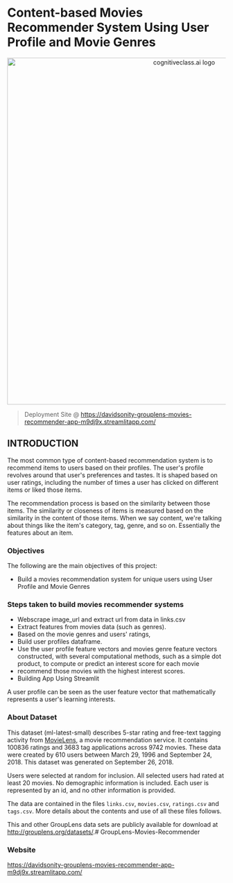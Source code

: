 # Content-based Movies Recommender System Using User Profile and Movie Genres

<center>
    <img src= "https://res.cloudinary.com/practicaldev/image/fetch/s--hGvhAGUu--/c_imagga_scale,f_auto,fl_progressive,h_500,q_auto,w_1000/https://dev-to-uploads.s3.amazonaws.com/i/mih10uhu1464fx1kr0by.jpg" width="800" alt="cognitiveclass.ai logo" />
</center>

> Deployment Site @ https://davidsonity-grouplens-movies-recommender-app-m9dj9x.streamlitapp.com/

## INTRODUCTION
The most common type of content-based recommendation system is to recommend items to users based on their profiles. The user's profile revolves around that user's preferences and tastes. It is shaped based on user ratings, including the number of times a user has clicked on different items or liked those items.

The recommendation process is based on the similarity between those items. The similarity or closeness of items is measured based on the similarity in the content of those items. When we say content, we're talking about things like the item's category, tag, genre, and so on. Essentially the features about an item.

### Objectives
The following are the main objectives of this project:
- Build a movies recommendation system for unique users using User Profile and Movie Genres

### Steps taken to build movies recommender systems
- Webscrape image_url and extract url from data in links.csv
- Extract features from movies data (such as genres). 
- Based on the movie genres and users' ratings, 
- Build user profiles dataframe.
- Use the user profile feature vectors and movies genre feature vectors constructed, with several computational methods, such as a simple dot product, to compute or predict an interest score for each movie
- recommend those movies with the highest interest scores.
- Building App Using Streamlit

A user profile can be seen as the user feature vector that mathematically represents a user's learning interests.


### About Dataset

This dataset (ml-latest-small) describes 5-star rating and free-text tagging activity from [MovieLens](http://movielens.org), a movie recommendation service. It contains 100836 ratings and 3683 tag applications across 9742 movies. These data were created by 610 users between March 29, 1996 and September 24, 2018. This dataset was generated on September 26, 2018.

Users were selected at random for inclusion. All selected users had rated at least 20 movies. No demographic information is included. Each user is represented by an id, and no other information is provided.

The data are contained in the files `links.csv`, `movies.csv`, `ratings.csv` and `tags.csv`. More details about the contents and use of all these files follows.

This and other GroupLens data sets are publicly available for download at <http://grouplens.org/datasets/>.# GroupLens-Movies-Recommender

### Website
https://davidsonity-grouplens-movies-recommender-app-m9dj9x.streamlitapp.com/
